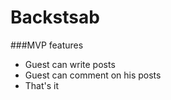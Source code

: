 Backstsab
=======

###MVP features

- Guest can write posts
- Guest can comment on his posts
- That's it